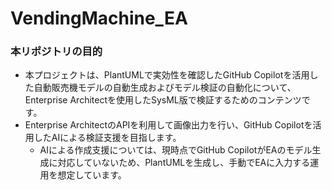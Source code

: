 # VendingMachine_EA

### 本リポジトリの目的

- 本プロジェクトは、PlantUMLで実効性を確認したGitHub Copilotを活用した自動販売機モデルの自動生成およびモデル検証の自動化について、Enterprise Architectを使用したSysML版で検証するためのコンテンツです。
- Enterprise ArchitectのAPIを利用して画像出力を行い、GitHub Copilotを活用したAIによる検証支援を目指します。
  - AIによる作成支援については、現時点でGitHub CopilotがEAのモデル生成に対応していないため、PlantUMLを生成し、手動でEAに入力する運用を想定しています。